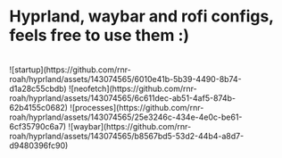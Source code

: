 # Hyprland, waybar and rofi configs, feels free to use them :)
<br>
![startup](https://github.com/rnr-roah/hyprland/assets/143074565/6010e41b-5b39-4490-8b74-d1a28c55cbdb)
![neofetch](https://github.com/rnr-roah/hyprland/assets/143074565/6c611dec-ab51-4af5-874b-62b4155c0682)
![processes](https://github.com/rnr-roah/hyprland/assets/143074565/25e3246c-434e-4e0c-be61-6cf35790c6a7)
![waybar](https://github.com/rnr-roah/hyprland/assets/143074565/b8567bd5-53d2-44b4-a8d7-d9480396fc90)
